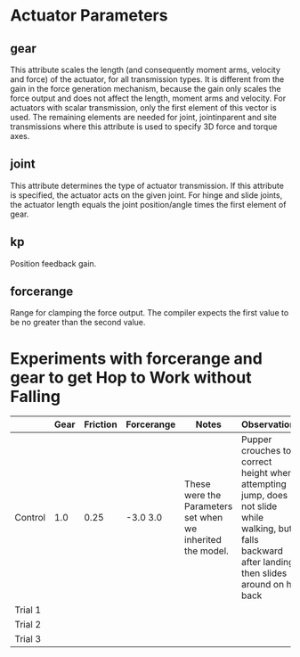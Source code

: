# Actuator Parameters

##  gear
This attribute scales the length (and consequently moment arms, velocity and force) of the actuator, for all transmission types.
It is different from the gain in the force generation mechanism, because the gain only scales the force output and does not affect
the length, moment arms and velocity. For actuators with scalar transmission, only the first element of this vector is used.
The remaining elements are needed for joint, jointinparent and site transmissions where this attribute is used to specify 3D force
and torque axes.

## joint
This attribute determines the type of actuator transmission. If this attribute is specified, the actuator acts on the given joint.
For hinge and slide joints, the actuator length equals the joint position/angle times the first element of gear.

## kp
Position feedback gain.

## forcerange
Range for clamping the force output. The compiler expects the first value to be no greater than the second value.

# Experiments with forcerange and gear to get Hop to Work without Falling

|         | Gear  | Friction | Forcerange | Notes                                                      | Observations                      |
|---      |---    |---       |---         |---                                                         |---                                         |
| Control | 1.0   |0.25      | -3.0 3.0   | These were the Parameters set when we inherited the model. | Pupper crouches to correct height when attempting jump, does not slide while walking, but falls backward after landing, then slides around on his back                       |
| Trial 1 |      |           |            |                                                            |                                   |
| Trial 2 |      |           |            |                                                            |                                   |
| Trial 3 |      |           |            |                                                            |                                   | 
